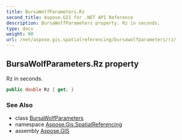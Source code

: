```yaml
---
title: BursaWolfParameters.Rz
second_title: Aspose.GIS for .NET API Reference
description: BursaWolfParameters property. Rz in seconds.
type: docs
weight: 90
url: /net/aspose.gis.spatialreferencing/bursawolfparameters/rz/
---
```

## BursaWolfParameters.Rz property

Rz in seconds.

```csharp
public double Rz { get; }
```

### See Also

* class [BursaWolfParameters](../)
* namespace [Aspose.Gis.SpatialReferencing](../../bursawolfparameters/)
* assembly [Aspose.GIS](../../../)


